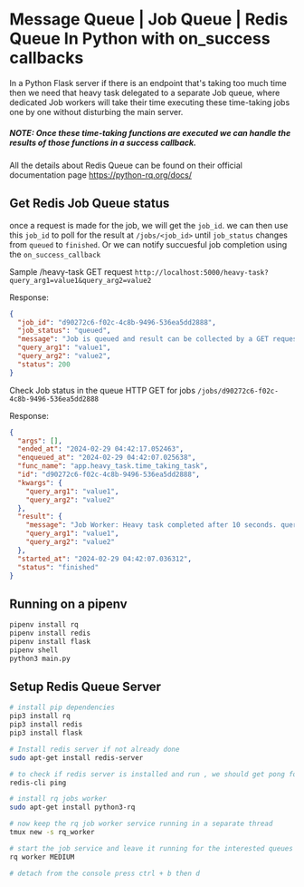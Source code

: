 # Message Queue | Job Queue | Redis Queue In Python with on_success callbacks
In a Python Flask server if there is an endpoint that's taking too much time then we need that heavy task delegated to a separate Job queue, where dedicated Job workers will take their time executing these time-taking jobs one by one without disturbing the main server.

##### **NOTE**: Once these time-taking functions are executed we can handle the results of those functions in a success callback. 

All the details about Redis Queue can be found on their official documentation page 
https://python-rq.org/docs/


## Get Redis Job Queue status

once a request is made for the job, we will get the `job_id`.
we can then use this `job_id` to poll for the result at `/jobs/<job_id>` until `job_status` changes from `queued` to `finished`.
Or we can notify succuesful job completion using the `on_success_callback` 


Sample /heavy-task GET request 
 `http://localhost:5000/heavy-task?query_arg1=value1&query_arg2=value2`

Response:
```json
{
  "job_id": "d90272c6-f02c-4c8b-9496-536ea5dd2888",
  "job_status": "queued",
  "message": "Job is queued and result can be collected by a GET request at '/jobs/d90272c6-f02c-4c8b-9496-536ea5dd2888' once the job is completed",
  "query_arg1": "value1",
  "query_arg2": "value2",
  "status": 200
}
```


Check Job status in the queue
HTTP GET for jobs
`/jobs/d90272c6-f02c-4c8b-9496-536ea5dd2888`

Response:
```json
{
  "args": [],
  "ended_at": "2024-02-29 04:42:17.052463",
  "enqueued_at": "2024-02-29 04:42:07.025638",
  "func_name": "app.heavy_task.time_taking_task",
  "id": "d90272c6-f02c-4c8b-9496-536ea5dd2888",
  "kwargs": {
    "query_arg1": "value1",
    "query_arg2": "value2"
  },
  "result": {
    "message": "Job Worker: Heavy task completed after 10 seconds. query_arg1: 'value1', query_arg2: 'value2'",
    "query_arg1": "value1",
    "query_arg2": "value2"
  },
  "started_at": "2024-02-29 04:42:07.036312",
  "status": "finished"
}
```

## Running on a pipenv 
```sh
pipenv install rq
pipenv install redis
pipenv install flask
pipenv shell
python3 main.py

```

## Setup Redis Queue Server
```sh
# install pip dependencies
pip3 install rq
pip3 install redis
pip3 install flask

# Install redis server if not already done
sudo apt-get install redis-server

# to check if redis server is installed and run , we should get pong for ping
redis-cli ping

# install rq jobs worker
sudo apt-get install python3-rq

# now keep the rq job worker service running in a separate thread
tmux new -s rq_worker

# start the job service and leave it running for the interested queues
rq worker MEDIUM

# detach from the console press ctrl + b then d

```